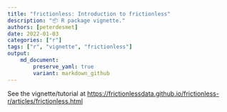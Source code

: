 ```yaml
---
title: "frictionless: Introduction to frictionless"
description: "📦 R package vignette."
authors: [peterdesmet]
date: 2022-01-03
categories: ["r"]
tags: ["r", "vignette", "frictionless"]
output: 
    md_document:
        preserve_yaml: true
        variant: markdown_github
---
```


See the vignette/tutorial at <https://frictionlessdata.github.io/frictionless-r/articles/frictionless.html>
